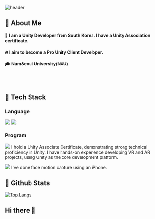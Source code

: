 
<div>
  
  <!--Header-->
  ![header](https://capsule-render.vercel.app/api?type=blur&color=gradient&height=300&section=header&text=Choi%20Soo%20A%20%F0%9F%A4%97)
  
</div>

<div>
  <!--Body-->
  
  ## 👀 About Me
  #### :raising_hand: I am a Unity Developer from South Korea. I have a Unity Association certificate.<br/>
  #### :fire: I aim to become a Pro Unity Client Developer.<br/>
  #### :mortar_board: NamSeoul University(NSU)
  <br/>
  <br/>
  
  ## 🧱 Tech Stack
  ### Language
  <!--C Sharp-->
 <img src="https://img.shields.io/badge/C%23-000000?style=flat-square&logo=CSharp&logoColor=white"/>
 <img src="https://img.shields.io/badge/C%2B%2B-000000?style=flat-square&logo=CPP&logoColor=white"/>
 
  <br/>
  
  ### Program
  <!--Unity-->
  <img src="https://img.shields.io/badge/Unity-000000?style=flat-square&logo=unity&logoColor=white"/> I hold a Unity Associate Certificate, demonstrating strong technical proficiency in Unity. I have hands-on experience developing VR and AR projects, using Unity as the core development platform.
  <!--Unreal-->
  <img src="https://img.shields.io/badge/Unreal-0E1128?style=flat-square&logo=unrealengine&logoColor=white"/>
  I've done face motion capture using an iPhone.
  <br/>
  
  <!--### ETC
  <!--Amazon AWS-->
  <!--<img src="https://img.shields.io/badge/Amazon AWS-232F3E?style=flat-square&logo=Amazon AWS&logoColor=white"/>
  <!--Slack-->
  <!--<img src="https://img.shields.io/badge/Slack-4A154B?style=flat-square&logo=Slack&logoColor=white"/>
  <!--MySQL-->
  <!--<img src="https://img.shields.io/badge/MySQL-4479A1?style=flat-square&logo=MySQL&logoColor=white"/>
  <br/>
  <br/>-->
  ## 🤔 Github Stats
  [![Top Langs](https://github-readme-stats.vercel.app/api/top-langs/?username=ChoiSooA)](https://github.com/anuraghazra/github-readme-stats)
  
</div>

## Hi there 👋

<!--
**ChoiSooA/ChoiSooA** is a ✨ _special_ ✨ repository because its `README.md` (this file) appears on your GitHub profile.

Here are some ideas to get you started:

- 🔭 I’m currently working on ...
- 🌱 I’m currently learning ...
- 👯 I’m looking to collaborate on ...
- 🤔 I’m looking for help with ...
- 💬 Ask me about ...
- 📫 How to reach me: ...
- 😄 Pronouns: ...
- ⚡ Fun fact: ...
-->
